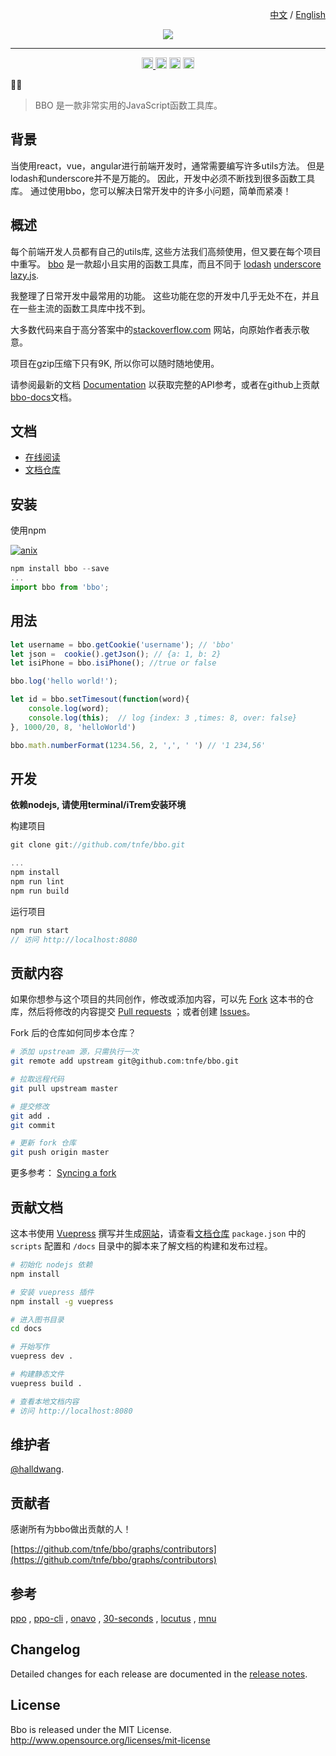 <p align="right"><a href="https://github.com/Tnfe/bbo">中文</a> / <a href="https://github.com/tnfe/bbo/blob/master/README_EN.md">English</a></p>

<div align="center"><img src="https://raw.githubusercontent.com/Tnfe/bbo/master/docs/bbo.png"/></div>

---

<div align="center">
  <a href='https://www.npmjs.com/package/bbo'>
    <img src='https://img.shields.io/npm/v/bbo.svg' alt='npm version' height='18'>
  </a>

  <img src='https://img.shields.io/bundlephobia/minzip/bbo.svg?label=gzip%20size' alt='gzip size' height='18'>

  <img src='https://img.shields.io/npm/dm/bbo.svg?label=npm%20downloads' alt='monthly npm installs' height='18'>

  <img src='https://img.shields.io/badge/license-MIT-blue.svg' alt='license' height='18'>
</div>

🐝🐜

> BBO 是一款非常实用的JavaScript函数工具库。

## 背景

当使用react，vue，angular进行前端开发时，通常需要编写许多utils方法。 但是lodash和underscore并不是万能的。 因此，开发中必须不断找到很多函数工具库。 通过使用bbo，您可以解决日常开发中的许多小问题，简单而紧凑！

## 概述

每个前端开发人员都有自己的utils库, 这些方法我们高频使用，但又要在每个项目中重写。 [bbo](https://github.com/tnfe/bbo.git) 是一款超小且实用的函数工具库，而且不同于 [lodash](https://github.com/lodash/lodash) [underscore](https://github.com/jashkenas/underscore) [lazy.js](https://github.com/dtao/lazy.js).

我整理了日常开发中最常用的功能。 这些功能在您的开发中几乎无处不在，并且在一些主流的函数工具库中找不到。

大多数代码来自于高分答案中的[stackoverflow.com](https://stackoverflow.com/) 网站，向原始作者表示敬意。

项目在gzip压缩下只有9K, 所以你可以随时随地使用。

请参阅最新的文档 [Documentation](https://github.ahthw.com/bbo/) 以获取完整的API参考，或者在github上贡献[bbo-docs](https://github.com/halldwang/bbo-docs.git)文档。

## 文档

- [在线阅读](https://github.ahthw.com/bbo)
- [文档仓库](https://github.com/halldwang/bbo-docs.git)

## 安装

使用npm

[![anix](https://nodei.co/npm/bbo.png)](https://npmjs.org/package/bbo)

```JavaScript
npm install bbo --save
...
import bbo from 'bbo';
```

## 用法

```JavaScript
let username = bbo.getCookie('username'); // 'bbo'
let json =  cookie().getJson(); // {a: 1, b: 2}
let isiPhone = bbo.isiPhone(); //true or false

bbo.log('hello world!');

let id = bbo.setTimesout(function(word){
    console.log(word);
    console.log(this);  // log {index: 3 ,times: 8, over: false}
}, 1000/20, 8, 'helloWorld')

bbo.math.numberFormat(1234.56, 2, ',', ' ') // '1 234,56'
```

## 开发

**依赖nodejs, 请使用terminal/iTrem安装环境**

构建项目

```JavaScript
git clone git://github.com/tnfe/bbo.git

...
npm install
npm run lint
npm run build
```

运行项目

```JavaScript
npm run start
// 访问 http://localhost:8080
```

## 贡献内容

如果你想参与这个项目的共同创作，修改或添加内容，可以先 [Fork](https://github.com/tnfe/bbo) 这本书的仓库，然后将修改的内容提交 [Pull requests](https://github.com/tnfe/bbo/pulls) ；或者创建 [Issues](https://github.com/tnfe/bbo/issues)。

Fork 后的仓库如何同步本仓库？

```bash
# 添加 upstream 源，只需执行一次
git remote add upstream git@github.com:tnfe/bbo.git

# 拉取远程代码
git pull upstream master

# 提交修改
git add .
git commit

# 更新 fork 仓库
git push origin master
```

更多参考： [Syncing a fork](https://help.github.com/articles/syncing-a-fork/)

## 贡献文档

这本书使用 [Vuepress](https://vuepress.vuejs.org/zh/) 撰写并生成[网站](https://github.ahthw.com/bbo/)，请查看[文档仓库](https://github.com/halldwang/bbo-docs.git) `package.json` 中的 `scripts` 配置和 `/docs` 目录中的脚本来了解文档的构建和发布过程。

```bash
# 初始化 nodejs 依赖
npm install

# 安装 vuepress 插件
npm install -g vuepress

# 进入图书目录
cd docs

# 开始写作
vuepress dev .

# 构建静态文件
vuepress build .

# 查看本地文档内容
# 访问 http://localhost:8080

```

## 维护者

[@halldwang](https://github.com/halldwang).

## 贡献者

感谢所有为bbo做出贡献的人！

[https://github.com/tnfe/bbo/graphs/contributors](https://github.com/tnfe/bbo/graphs/contributors)

## 参考

[ppo](https://github.com/a-jie/ppo) , [ppo-cli](https://github.com/halldwang/ppo-cli) , [onavo](https://github.com/halldwang/onavo/tree/master) , [30-seconds](https://github.com/30-seconds) , [locutus](https://locutus.io/) , [mnu](https://github.com/ihtml5/mnu.git)

## Changelog

Detailed changes for each release are documented in the [release notes](https://github.com/tnfe/bbo/releases).

## License

Bbo is released under the MIT License. http://www.opensource.org/licenses/mit-license

